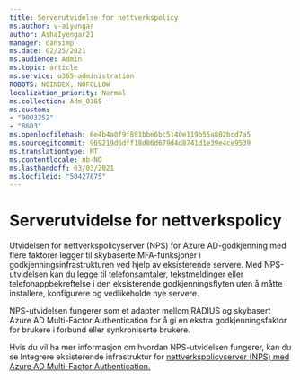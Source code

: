 ```yaml
---
title: Serverutvidelse for nettverkspolicy
ms.author: v-aiyengar
author: AshaIyengar21
manager: dansimp
ms.date: 02/25/2021
ms.audience: Admin
ms.topic: article
ms.service: o365-administration
ROBOTS: NOINDEX, NOFOLLOW
localization_priority: Normal
ms.collection: Adm_O365
ms.custom:
- "9003252"
- "8603"
ms.openlocfilehash: 6e4b4a0f9f891bbe6bc5140e119b55a802bcd7a5
ms.sourcegitcommit: 969219d6dff18d86d679d4d8741d1e39e4ce9539
ms.translationtype: MT
ms.contentlocale: nb-NO
ms.lasthandoff: 03/03/2021
ms.locfileid: "50427875"
---
```

# <a name="network-policy-server-extension"></a>Serverutvidelse for nettverkspolicy

Utvidelsen for nettverkspolicyserver (NPS) for Azure AD-godkjenning med flere faktorer legger til skybaserte MFA-funksjoner i godkjenningsinfrastrukturen ved hjelp av eksisterende servere. Med NPS-utvidelsen kan du legge til telefonsamtaler, tekstmeldinger eller telefonappbekreftelse i den eksisterende godkjenningsflyten uten å måtte installere, konfigurere og vedlikeholde nye servere.

NPS-utvidelsen fungerer som et adapter mellom RADIUS og skybasert Azure AD Multi-Factor Authentication for å gi en ekstra godkjenningsfaktor for brukere i forbund eller synkroniserte brukere.

Hvis du vil ha mer informasjon om hvordan NPS-utvidelsen fungerer, kan du se Integrere eksisterende infrastruktur for [nettverkspolicyserver (NPS) med Azure AD Multi-Factor Authentication.](https://docs.microsoft.com/azure/active-directory/authentication/howto-mfa-nps-extension)
